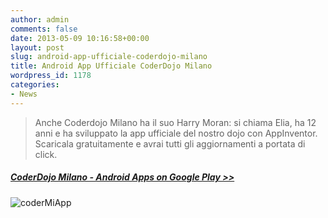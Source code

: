 ```yaml
---
author: admin
comments: false
date: 2013-05-09 10:16:58+00:00
layout: post
slug: android-app-ufficiale-coderdojo-milano
title: Android App Ufficiale CoderDojo Milano
wordpress_id: 1178
categories:
- News
---
```


<blockquote>Anche Coderdojo Milano ha il suo Harry Moran: si chiama Elia, ha 12 anni e ha sviluppato la app ufficiale del nostro dojo con AppInventor. Scaricala gratuitamente e avrai tutti gli aggiornamenti a portata di click.</blockquote>




##### [CoderDojo Milano - Android Apps on Google Play >>](https://play.google.com/store/apps/details?id=appinventor.ai_giordano_scalzo.CoderDojoMI)




![coderMiApp](//coderdojomilano.it/wp-content/uploads/2013/05/coderMiApp.jpg)
